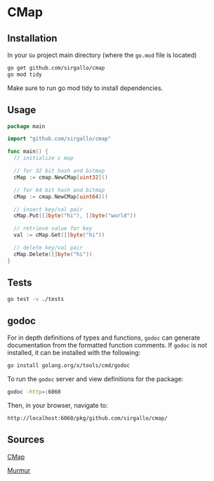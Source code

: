 # CMap


## Installation

In your `Go` project main directory (where the `go.mod` file is located)
```bash
go get github.com/sirgallo/cmap
go mod tidy
```

Make sure to run go mod tidy to install dependencies.


## Usage

```go
package main

import "github.com/sirgallo/cmap"

func main() {
  // initialize c map

  // for 32 bit hash and bitmap
  cMap := cmap.NewCMap[uint32]()

  // for 64 bit hash and bitmap
  cMap := cmap.NewCMap[uint64]()

  // insert key/val pair
  cMap.Put([]byte("hi"), []byte("world"))

  // retrieve value for key
  val := cMap.Get([]byte("hi"))

  // delete key/val pair
  cMap.Delete([]byte("hi"))
}
```

## Tests

```bash
go test -v ./tests
```


## godoc

For in depth definitions of types and functions, `godoc` can generate documentation from the formatted function comments. If `godoc` is not installed, it can be installed with the following:
```bash
go install golang.org/x/tools/cmd/godoc
```

To run the `godoc` server and view definitions for the package:
```bash
godoc -http=:6060
```

Then, in your browser, navigate to:
```
http://localhost:6060/pkg/github.com/sirgallo/cmap/
```


## Sources

[CMap](./docs/CMap.md)

[Murmur](./docs/Murmur.md)